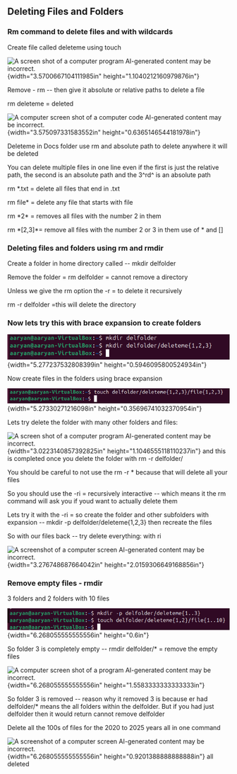 ## Deleting Files and Folders

### Rm command to delete files and with wildcards 

Create file called deleteme using touch

![A screen shot of a computer program AI-generated content may be
incorrect.](vertopal_af4d7f78848b4d5898fee3a96f0b999d/media/image1.png){width="3.5700667104111985in"
height="1.1040212160979876in"}

Remove - rm -- then give it absolute or relative paths to delete a file

rm deleteme = deleted

![A computer screen shot of a computer code AI-generated content may be
incorrect.](vertopal_af4d7f78848b4d5898fee3a96f0b999d/media/image2.png){width="3.575097331583552in"
height="0.6365146544181978in"}

Deleteme in Docs folder use rm and absolute path to delete anywhere it
will be deleted

You can delete multiple files in one line even if the first is just the
relative path, the second is an absolute path and the 3^rd^ is an
absolute path

rm \*.txt = delete all files that end in .txt

rm file\* = delete any file that starts with file

rm \*2\* = removes all files with the number 2 in them

rm \*\[2,3\]\*= remove all files with the number 2 or 3 in them use of
\* and \[\]

### Deleting files and folders using rm and rmdir

Create a folder in home directory called -- mkdir delfolder

Remove the folder = rm delfolder = cannot remove a directory

Unless we give the rm option the -r = to delete it recursively

rm -r delfolder =this will delete the directory

### Now lets try this with brace expansion to create folders

![](vertopal_af4d7f78848b4d5898fee3a96f0b999d/media/image3.png){width="5.277237532808399in"
height="0.5946095800524934in"}

Now create files in the folders using brace expansion

![](vertopal_af4d7f78848b4d5898fee3a96f0b999d/media/image4.png){width="5.27330271216098in"
height="0.35696741032370954in"}

Lets try delete the folder with many other folders and files:

![A screen shot of a computer program AI-generated content may be
incorrect.](vertopal_af4d7f78848b4d5898fee3a96f0b999d/media/image5.png){width="3.0223140857392825in"
height="1.1046555118110237in"} and this is completed once you delete the
folder with rm -r delfolder/

You should be careful to not use the rm -r \* because that will delete
all your files

So you should use the -ri = recursively interactive -- which means it
the rm command will ask you if youd want to actually delete them

Lets try it with the -ri = so create the folder and other subfolders
with expansion -- mkdir -p delfolder/deleteme{1,2,3} then recreate the
files

So with our files back -- try delete everything: with ri

![A screenshot of a computer screen AI-generated content may be
incorrect.](vertopal_af4d7f78848b4d5898fee3a96f0b999d/media/image6.png){width="3.276748687664042in"
height="2.0159306649168856in"}

### Remove empty files - rmdir

3 folders and 2 folders with 10 files

![](vertopal_af4d7f78848b4d5898fee3a96f0b999d/media/image7.png){width="6.268055555555556in"
height="0.6in"}

So folder 3 is completely empty -- rmdir delfolder/\* = remove the empty
files

![A computer screen shot of a program AI-generated content may be
incorrect.](vertopal_af4d7f78848b4d5898fee3a96f0b999d/media/image8.png){width="6.268055555555556in"
height="1.5583333333333333in"}

So folder 3 is removed -- reason why it removed 3 is because er had
delfolder/\* means the all folders within the delfolder. But if you had
just delfolder then it would return cannot remove delfolder

Delete all the 100s of files for the 2020 to 2025 years all in one
command

![A screenshot of a computer screen AI-generated content may be
incorrect.](vertopal_af4d7f78848b4d5898fee3a96f0b999d/media/image9.png){width="6.268055555555556in"
height="0.9201388888888888in"} all deleted
